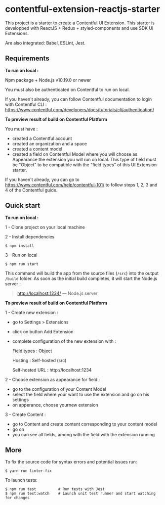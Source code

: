 # contentful-extension-reactjs-starter

This project is a starter to create a Contentful UI Extension. 
This starter is developped with ReactJS + Redux + styled-components and use SDK UI Extensions. 

Are also integrated:
Babel, ESLint, Jest.

## Requirements

__To run on local :__ 

Npm package + Node.js v10.19.0 or newer

You must also be authenticated on Contentful to run on local.

If you haven't already, you can follow Contentful documentation to login with Contentful CLI :  https://www.contentful.com/developers/docs/tutorials/cli/authentication/


__To preview result of build on Contentful Platform__


You must have :
* created a Contentful account
* created an organization and a space 
* created a content model
* created a field on Contentful Model where you will choose as Appearance the extension you will run on local.
This type of field must be "Object" to be compatible with the "field types" of this UI Extension starter. 


If you haven't already, you can go to https://www.contentful.com/help/contentful-101/ to follow steps 1, 2, 3 and 4 of the Contentful guide.



## Quick start

__To run on local :__ 

1 - Clone project on your local machine

2 - Install dependencies
```shell
$ npm install
```
3 - Run on local
```shell
$ npm run start
```
This command will build the app from the source files (`/src`) into the output
`/build` folder. As soon as the initial build completes, it will start the
Node.js server :
> [http://localhost:1234/](http://localhost:1234/) — Node.js server

__To preview result of build on Contentful Platform__

1 - Create new extension : 
* go to Settings > Extensions 
* click on button Add Extension
* complete configuration of the new extension with : 

    Field types : Object
    
    Hosting : Self-hosted (src)
    
    Self-hosted URL : http://localhost:1234
    
2 - Choose extension as appearance for field : 
* go to the configuration of your Content Model
* select the field where your want to use the extension and go on his settings
* on apperance, choose yournew extension

3 - Create Content : 
* go to Content and create content corresponding to your content model
* go on
* you can see all fields, among with the field with the extension running


## More

To fix the source code for syntax errors and potential issues run:

```shell
$ yarn run linter-fix
```

To launch tests:

```shell
$ npm run test          # Run tests with Jest
$ npm run test:watch    # Launch unit test runner and start watching for changes
```
